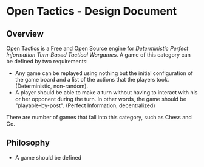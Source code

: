 Open Tactics - Design Document
==============================

Overview
--------
Open Tactics is a Free and Open Source engine for *Deterministic Perfect
Information Turn-Based Tactical Wargames*. A game of this category can be
defined by two requirements:

 * Any game can be replayed using nothing but the initial configuration
   of the game board and a list of the actions that the players took.
   (Deterministic, non-random).
 * A player should be able to make a turn without having to interact with
   his or her opponent during the turn. In other words, the game should
   be "playable-by-post".
   (Perfect Information, decentralized)

There are number of games that fall into this category, such as Chess and
Go.


Philosophy
----------
 * A game should be defined






